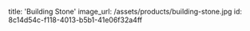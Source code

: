 title: 'Building Stone'
image_url: /assets/products/building-stone.jpg
id: 8c14d54c-f118-4013-b5b1-41e06f32a4ff
